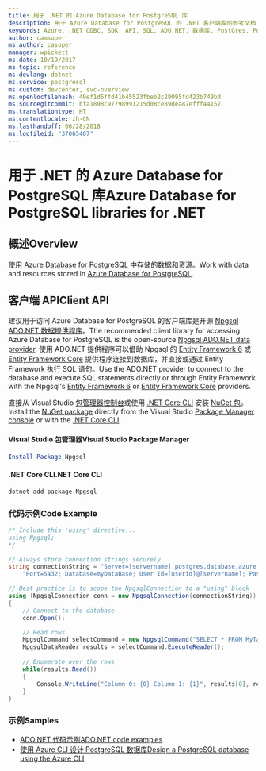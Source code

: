 ```yaml
---
title: 用于 .NET 的 Azure Database for PostgreSQL 库
description: 用于 Azure Database for PostgreSQL 的 .NET 客户端库的参考文档
keywords: Azure, .NET ODBC, SDK, API, SQL, ADO.NET, 数据库, PostGres, PostgreSQL
author: camsoper
ms.author: casoper
manager: wpickett
ms.date: 10/19/2017
ms.topic: reference
ms.devlang: dotnet
ms.service: postgresql
ms.custom: devcenter, svc-overview
ms.openlocfilehash: 40ef1d5ffd41b45523fbeb2c29095fd423b749bd
ms.sourcegitcommit: bfa1898c97798991215d08ce89dea87efff44157
ms.translationtype: HT
ms.contentlocale: zh-CN
ms.lasthandoff: 06/28/2018
ms.locfileid: "37065407"
---
```

# <a name="azure-database-for-postgresql-libraries-for-net"></a><span data-ttu-id="e7481-104">用于 .NET 的 Azure Database for PostgreSQL 库</span><span class="sxs-lookup"><span data-stu-id="e7481-104">Azure Database for PostgreSQL libraries for .NET</span></span>

## <a name="overview"></a><span data-ttu-id="e7481-105">概述</span><span class="sxs-lookup"><span data-stu-id="e7481-105">Overview</span></span>

<span data-ttu-id="e7481-106">使用 [Azure Database for PostgreSQL](https://docs.microsoft.com/azure/postgresql/) 中存储的数据和资源。</span><span class="sxs-lookup"><span data-stu-id="e7481-106">Work with data and resources stored in [Azure Database for PostgreSQL](https://docs.microsoft.com/azure/postgresql/).</span></span>

## <a name="client-api"></a><span data-ttu-id="e7481-107">客户端 API</span><span class="sxs-lookup"><span data-stu-id="e7481-107">Client API</span></span>

<span data-ttu-id="e7481-108">建议用于访问 Azure Database for PostgreSQL 的客户端库是开源 [Npgsql ADO.NET 数据提供程序](http://www.npgsql.org/)。</span><span class="sxs-lookup"><span data-stu-id="e7481-108">The recommended client library for accessing Azure Database for PostgreSQL is the open-source [Npgsql ADO.NET data provider](http://www.npgsql.org/).</span></span> <span data-ttu-id="e7481-109">使用 ADO.NET 提供程序可以借助 Npgsql 的 [Entity Framework 6](http://www.npgsql.org/ef6/index.html) 或 [Entity Framework Core](http://www.npgsql.org/efcore/index.html) 提供程序连接到数据库，并直接或通过 Entity Framework 执行 SQL 语句。</span><span class="sxs-lookup"><span data-stu-id="e7481-109">Use the ADO.NET provider to connect to the database and execute SQL statements directly or through Entity Framework with the Npgsql's [Entity Framework 6](http://www.npgsql.org/ef6/index.html) or [Entity Framework Core](http://www.npgsql.org/efcore/index.html) providers.</span></span>

<span data-ttu-id="e7481-110">直接从 Visual Studio [包管理器控制台][PackageManager]或使用 [.NET Core CLI][DotNetCLI] 安装 [NuGet 包](https://www.nuget.org/packages/Npgsql)。</span><span class="sxs-lookup"><span data-stu-id="e7481-110">Install the [NuGet package](https://www.nuget.org/packages/Npgsql) directly from the Visual Studio [Package Manager console][PackageManager] or with the [.NET Core CLI][DotNetCLI].</span></span>

#### <a name="visual-studio-package-manager"></a><span data-ttu-id="e7481-111">Visual Studio 包管理器</span><span class="sxs-lookup"><span data-stu-id="e7481-111">Visual Studio Package Manager</span></span>

```powershell
Install-Package Npgsql
```

#### <a name="net-core-cli"></a><span data-ttu-id="e7481-112">.NET Core CLI</span><span class="sxs-lookup"><span data-stu-id="e7481-112">.NET Core CLI</span></span>

```bash
dotnet add package Npgsql
```

### <a name="code-example"></a><span data-ttu-id="e7481-113">代码示例</span><span class="sxs-lookup"><span data-stu-id="e7481-113">Code Example</span></span>

```csharp
/* Include this 'using' directive...
using Npgsql;
*/

// Always store connection strings securely. 
string connectionString = "Server=[servername].postgres.database.azure.com; " +
    "Port=5432; Database=myDataBase; User Id=[userid]@[servername]; Password=password;";

// Best practice is to scope the NpgsqlConnection to a "using" block
using (NpgsqlConnection conn = new NpgsqlConnection(connectionString))
{
    // Connect to the database
    conn.Open();

    // Read rows
    NpgsqlCommand selectCommand = new NpgsqlCommand("SELECT * FROM MyTable", conn);
    NpgsqlDataReader results = selectCommand.ExecuteReader();
    
    // Enumerate over the rows
    while(results.Read())
    {
        Console.WriteLine("Column 0: {0} Column 1: {1}", results[0], results[1]);
    }
}
```

### <a name="samples"></a><span data-ttu-id="e7481-114">示例</span><span class="sxs-lookup"><span data-stu-id="e7481-114">Samples</span></span>

- [<span data-ttu-id="e7481-115">ADO.NET 代码示例</span><span class="sxs-lookup"><span data-stu-id="e7481-115">ADO.NET code examples</span></span>](/dotnet/framework/data/adonet/ado-net-code-examples)
- [<span data-ttu-id="e7481-116">使用 Azure CLI 设计 PostgreSQL 数据库</span><span class="sxs-lookup"><span data-stu-id="e7481-116">Design a PostgreSQL database using the Azure CLI</span></span>](https://docs.microsoft.com/azure/postgresql/tutorial-design-database-using-azure-cli)


[PackageManager]: https://docs.microsoft.com/nuget/tools/package-manager-console
[DotNetCLI]: https://docs.microsoft.com/dotnet/core/tools/dotnet-add-package
